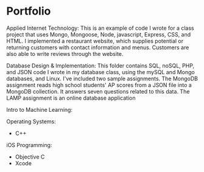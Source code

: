 # Portfolio

Applied Internet Technology:
This is an example of code I wrote for a class project that uses Mongo, Mongoose, Node, javascript, Express, CSS, and HTML.
I implemented a restaurant website, which supplies potential or returning customers with contact information and menus. Customers
are also able to write reviews through the website.


Database Design & Implementation:
This folder contains SQL, noSQL, PHP, and JSON code I wrote in my database class, using the mySQL and Mongo databases, and Linux.
I've included two sample assignments. The MongoDB assignment reads high school students' AP scores from a JSON file into a 
MongoDB collection. It answers seven questions related to this data.
The LAMP assignment is an online database application 


Intro to Machine Learning:


Operating Systems:
- C++


iOS Programming:
- Objective C
- Xcode
